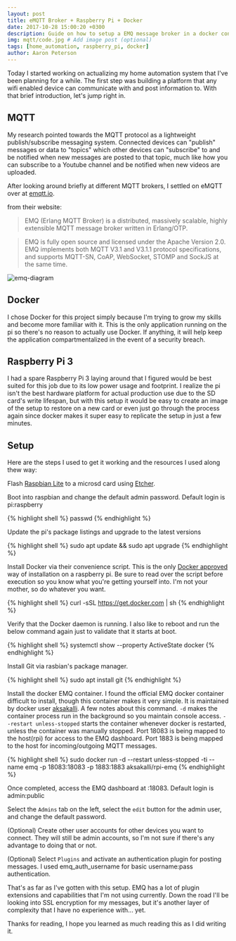 ```yaml
---
layout: post
title: eMQTT Broker + Raspberry Pi + Docker
date: 2017-10-28 15:00:20 +0300
description: Guide on how to setup a EMQ message broker in a docker container on a raspberry pi 3 for home automation and IoT experimentation. # Add post description (optional)
img: mqtt/code.jpg # Add image post (optional)
tags: [home_automation, raspberry_pi, docker]
author: Aaron Peterson
---
```

Today I started working on actualizing my home automation system that I've been planning for a while. The first step was building a platform that any wifi enabled device can communicate with and post information to. With that brief introduction, let's jump right in.

## MQTT
My research pointed towards the MQTT protocol as a lightweight publish/subscribe messaging system. Connected devices can "publish" messages or data to "topics" which other devices can "subscribe" to and be notified when new messages are posted to that topic, much like how you can subscribe to a Youtube channel and be notified when new videos are uploaded.

After looking around briefly at different MQTT brokers, I settled on eMQTT over at [emqtt.io](http://emqtt.io/).

from their website:
>EMQ (Erlang MQTT Broker) is a distributed, massively scalable, highly extensible MQTT message broker written in Erlang/OTP.

>EMQ is fully open source and licensed under the Apache Version 2.0. EMQ implements both MQTT V3.1 and V3.1.1 protocol specifications, and supports MQTT-SN, CoAP, WebSocket, STOMP and SockJS at the same time.

![emq-diagram]({{site.baseurl}}/assets/img/mqtt/EMQTT.png)


## Docker
I chose Docker for this project simply because I'm trying to grow my skills and become more familiar with it. This is the only application running on the pi so there's no reason to actually use Docker. If anything, it will help keep the application compartmentalized in the event of a security breach.


## Raspberry Pi 3
I had a spare Raspberry Pi 3 laying around that I figured would be best suited for this job due to its low power usage and footprint. I realize the pi isn't the best hardware platform for actual production use due to the SD card's write lifespan, but with this setup it would be easy to create an image of the setup to restore on a new card or even just go through the process again since docker makes it super easy to replicate the setup in just a few minutes.


## Setup

Here are the steps I used to get it working and the resources I used along thew way:

Flash [Raspbian Lite](https://www.raspberrypi.org/downloads/raspbian/) to a microsd card using [Etcher](https://etcher.io/).

Boot into raspbian and change the default admin password. Default login is pi:raspberry

{% highlight shell %}
passwd
{% endhighlight %}

Update the pi's package listings and upgrade to the latest versions

{% highlight shell %}
sudo apt update && sudo apt upgrade
{% endhighlight %}

Install Docker via their convenience script. This is the only [Docker approved](https://docs.docker.com/engine/installation/linux/docker-ce/debian/#set-up-the-repository) way of installation on a raspberry pi. Be sure to read over the script before execution so you know what you're getting yourself into. I'm not your mother, so do whatever you want.

{% highlight shell %}
curl -sSL https://get.docker.com | sh
{% endhighlight %}

Verify that the Docker daemon is running. I also like to reboot and run the below command again just to validate that it starts at boot.

{% highlight shell %}
systemctl show --property ActiveState docker
{% endhighlight %}

Install Git via rasbian's package manager.

{% highlight shell %}
sudo apt install git
{% endhighlight %}

Install the docker EMQ container. I found the official EMQ docker container difficult to install, though this container makes it very simple. It is maintained by docker user [aksakalli](https://hub.docker.com/r/aksakalli/rpi-emq/).
A few notes about this command. `-d` makes the container process run in the background so you maintain console access. `--restart unless-stopped` starts the container whenever docker is restarted, unless the container was manually stopped. Port 18083 is being mapped to the host(rpi) for access to the EMQ dashboard.  Port 1883 is being mapped to the host for incoming/outgoing MQTT messages.

{% highlight shell %}
sudo docker run -d --restart unless-stopped -ti --name emq -p 18083:18083 -p 1883:1883 aksakalli/rpi-emq
{% endhighlight %}

Once completed, access the EMQ dashboard at <insert rpi ip address here>:18083. Default login is admin:public

Select the `Admins` tab on the left, select the `edit` button for the admin user, and change the default password.

(Optional) Create other user accounts for other devices you want to connect. They will still be admin accounts, so I'm not sure if there's any advantage to doing that or not.

(Optional) Select `Plugins` and activate an authentication plugin for posting messages. I used emq_auth_username for basic username:pass authentication.



That's as far as I've gotten with this setup. EMQ has a lot of plugin extensions and capabilities that I'm not using currently. Down the road I'll be looking into SSL encryption for my messages, but it's another layer of complexity that I have no experience with... yet.

Thanks for reading, I hope you learned as much reading this as I did writing it.
